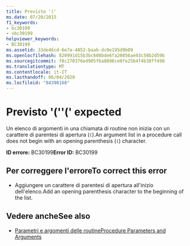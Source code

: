 ```yaml
---
title: Previsto '('
ms.date: 07/20/2015
f1_keywords:
- bc30199
- vbc30199
helpviewer_keywords:
- BC30199
ms.assetid: 33de46cd-6e7a-4852-baab-dc0e195d9b09
ms.openlocfilehash: 820991d15b3bc608bde6fa20856ae93c58b2d59b
ms.sourcegitcommit: f8c270376ed905f6a8896ce0fe25b4f4b38ff498
ms.translationtype: MT
ms.contentlocale: it-IT
ms.lasthandoff: 06/04/2020
ms.locfileid: "84398168"
---
```

# <a name="-expected"></a><span data-ttu-id="14596-102">Previsto '('</span><span class="sxs-lookup"><span data-stu-id="14596-102">'(' expected</span></span>
<span data-ttu-id="14596-103">Un elenco di argomenti in una chiamata di routine non inizia con un carattere di parentesi di apertura (`(`).</span><span class="sxs-lookup"><span data-stu-id="14596-103">An argument list in a procedure call does not begin with an opening parenthesis (`(`) character.</span></span>  
  
 <span data-ttu-id="14596-104">**ID errore:** BC30199</span><span class="sxs-lookup"><span data-stu-id="14596-104">**Error ID:** BC30199</span></span>  
  
## <a name="to-correct-this-error"></a><span data-ttu-id="14596-105">Per correggere l'errore</span><span class="sxs-lookup"><span data-stu-id="14596-105">To correct this error</span></span>  
  
- <span data-ttu-id="14596-106">Aggiungere un carattere di parentesi di apertura all'inizio dell'elenco.</span><span class="sxs-lookup"><span data-stu-id="14596-106">Add an opening parenthesis character to the beginning of the list.</span></span>  
  
## <a name="see-also"></a><span data-ttu-id="14596-107">Vedere anche</span><span class="sxs-lookup"><span data-stu-id="14596-107">See also</span></span>

- [<span data-ttu-id="14596-108">Parametri e argomenti delle routine</span><span class="sxs-lookup"><span data-stu-id="14596-108">Procedure Parameters and Arguments</span></span>](../programming-guide/language-features/procedures/procedure-parameters-and-arguments.md)
